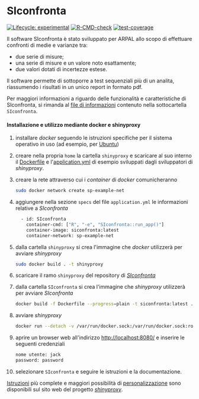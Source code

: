 # SIconfronta

<!-- badges: start -->

[![Lifecycle: experimental](https://img.shields.io/badge/lifecycle-experimental-orange.svg)](https://lifecycle.r-lib.org/articles/stages.html#experimental) [![R-CMD-check](https://github.com/andreabz/SIconfronta/actions/workflows/check-standard.yaml/badge.svg)](https://github.com/andreabz/SIconfronta/actions/workflows/check-standard.yaml) [![test-coverage](https://github.com/andreabz/SIconfronta/actions/workflows/test-coverage.yaml/badge.svg)](https://github.com/andreabz/SIconfronta/actions/workflows/test-coverage.yaml)

<!-- badges: end -->

Il software SIconfronta è stato sviluppato per ARPAL allo scopo di
effettuare confronti di medie e varianze tra:

- due serie di misure;
- una serie di misure e un valore noto esattamente;
- due valori dotati di incertezze estese.

Il software permette di sottoporre a test sequenziali più di un analita,
riassumendo i risultati in un unico report in formato pdf.

Per maggiori informazioni a riguardo delle funzionalità e caratteristiche di SIconfronta, si rimanda al [file di informazioni](https://github.com/andreabz/SIconfronta/blob/shinyproxy/SIconfronta/README.md) contenuto nella sottocartella `SIconfronta`.

#### Installazione e utilizzo mediante docker e shinyproxy

1.  installare *docker* seguendo le istruzioni specifiche per il sistema operativo in uso (ad esempio, per [Ubuntu](https://docs.docker.com/engine/install/ubuntu/))

2.  creare nella propria `home` la cartella `shinyproxy` e scaricare al suo interno il [Dockerfile](https://github.com/openanalytics/shinyproxy-config-examples/blob/master/02-containerized-docker-engine/Dockerfile) e l'[application.yml](https://github.com/openanalytics/shinyproxy-config-examples/blob/master/02-containerized-docker-engine/application.yml) di esempio sviluppati dagli sviluppatori di *shinyproxy*.

3.  creare la rete attraverso cui i *container* di *docker* comunicheranno

    ``` bash
    sudo docker network create sp-example-net
    ```

4.  aggiungere nella sezione `specs` del file `application.yml` le informazioni relative a *SIconfronta*

    ``` bash
      - id: SIconfronta
        container-cmd: ["R", "-e", "SIconfronta::run_app()"]
        container-image: siconfronta:latest
        container-network: sp-example-net
    ```

5.  dalla cartella `shinyproxy` si crea l'immagine che *docker* utilizzerà per avviare *shinyproxy*

    ``` bash
    sudo docker build . -t shinyproxy
    ```

6.  scaricare il ramo `shinyproxy` del repository di [*SIconfronta*](https://github.com/andreabz/SIconfronta/tree/shinyproxy)

7.  dalla cartella `SIconfronta` si crea l'immagine che *shinyproxy* utilizzerà per avviare *SIconfronta*

    ``` bash
    docker build -f Dockerfile --progress=plain -t siconfronta:latest .
    ```

8.  avviare *shinyproxy*

    ``` bash
    docker run --detach -v /var/run/docker.sock:/var/run/docker.sock:ro --group-add $(getent group docker | cut -d: -f3) --net sp-example-net -p 8080:8080 shinyproxy
    ```

9.  aprire un browser web all'indirizzo <http://localhost:8080/> e inserire le seguenti credenziali

    ``` bash
    nome utente: jack
    password: password
    ```

10. selezionare `SIconfronta` e seguire le istruzioni e la documentazione.

[Istruzioni](https://www.shinyproxy.io/documentation/deployment/#containerized-shinyproxy) più complete e maggiori possibilità di [personalizzazione](https://www.shinyproxy.io/documentation/configuration/) sono disponibili sul sito web del progetto [*shinyproxy*](https://www.shinyproxy.io/).
